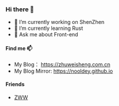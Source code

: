 ### Hi there 👋

- 🔭 I’m currently working on ShenZhen
- 🌱 I’m currently learning Rust
- 💬 Ask me about Front-end

#### Find me 📫

- My Blog： https://zhuweisheng.com.cn
- My Blog Mirror: https://nooldey.github.io

#### Friends

- [ZWW](http://uiv5.com)

<!--
**nooldey/nooldey** is a ✨ _special_ ✨ repository because its `README.md` (this file) appears on your GitHub profile.

Here are some ideas to get you started:

- 🔭 I’m currently working on ...
- 🌱 I’m currently learning ...
- 👯 I’m looking to collaborate on ...
- 🤔 I’m looking for help with ...
- 💬 Ask me about ...
- 📫 How to reach me: ...
- 😄 Pronouns: ...
- ⚡ Fun fact: ...
-->
